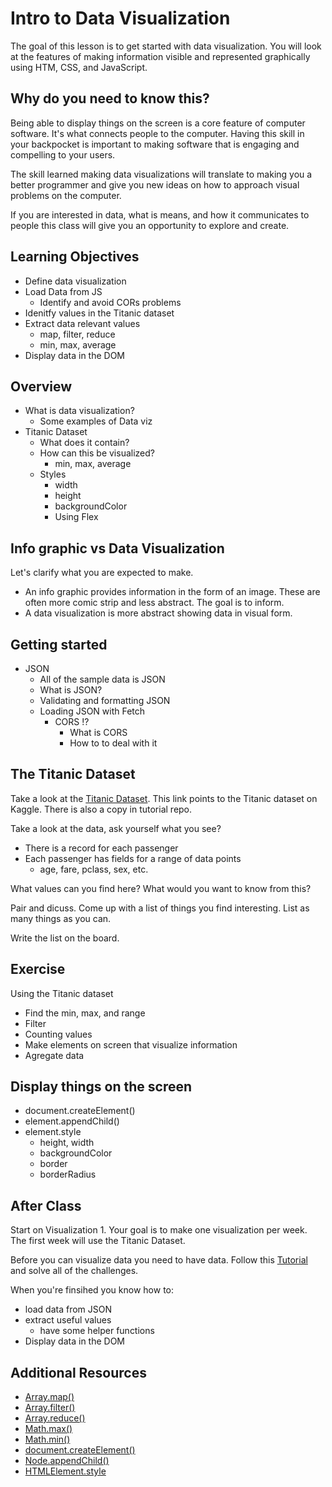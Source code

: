 # Intro to Data Visualization

The goal of this lesson is to get started with data visualization. You will look at the features of making information visible and represented graphically using HTM, CSS, and JavaScript. 

## Why do you need to know this? 

Being able to display things on the screen is a core feature of computer software. It's what connects people to the computer. Having this skill in your backpocket is important to making software that is engaging and compelling to your users. 

The skill learned making data visualizations will translate to making you a better programmer and give you new ideas on how to approach visual problems on the computer. 

If you are interested in data, what is means, and how it communicates to people this class will give you an opportunity to explore and create. 

## Learning Objectives

- Define data visualization
- Load Data from JS
	- Identify and avoid CORs problems
- Idenitfy values in the Titanic dataset
- Extract data relevant values 
	- map, filter, reduce
	- min, max, average
- Display data in the DOM

## Overview 

- What is data visualization?
	- Some examples of Data viz
- Titanic Dataset
	- What does it contain?
	- How can this be visualized? 
		- min, max, average
	- Styles 
		- width
		- height
		- backgroundColor
		- Using Flex 
		
## Info graphic vs Data Visualization

Let's clarify what you are expected to make. 

- An info graphic provides information in the form of an image. These are often more comic strip and less abstract. The goal is to inform. 
- A data visualization is more abstract showing data in visual form. 

## Getting started 

- JSON 
	- All of the sample data is JSON
	- What is JSON?
	- Validating and formatting JSON
	- Loading JSON with Fetch
		- CORS !? 
			- What is CORS
			- How to to deal with it
			
## The Titanic Dataset 

Take a look at the [Titanic Dataset](https://www.kaggle.com/c/titanic/data). This link points to the Titanic dataset on Kaggle. There is also a copy in tutorial repo. 

Take a look at the data, ask yourself what you see? 

- There is a record for each passenger
- Each passenger has fields for a range of data points
	- age, fare, pclass, sex, etc. 

What values can you find here? What would you want to know from this? 

Pair and dicuss. Come up with a list of things you find interesting. List as many things as you can. 

Write the list on the board. 

## Exercise

Using the Titanic dataset

- Find the min, max, and range
- Filter
- Counting values
- Make elements on screen that visualize information 
- Agregate data

## Display things on the screen

- document.createElement()
- element.appendChild()
- element.style
	- height, width
	- backgroundColor
	- border
	- borderRadius

## After Class

Start on Visualization 1. Your goal is to make one visualization per week. The first week will use the Titanic Dataset. 

Before you can visualize data you need to have data. Follow this [Tutorial](https://github.com/MakeSchool-Tutorials/FEW-2-5-Data-Visualization-Working-with-Data/tree/master) and solve all of the challenges. 

When you're finsihed you know how to: 

- load data from JSON
- extract useful values
	- have some helper functions
- Display data in the DOM

## Additional Resources

- [Array.map()](https://developer.mozilla.org/en-US/docs/Web/JavaScript/Reference/Global_Objects/Array/map)
- [Array.filter()](https://developer.mozilla.org/en-US/docs/Web/JavaScript/Reference/Global_Objects/Array/filter)
- [Array.reduce()](https://developer.mozilla.org/en-US/docs/Web/JavaScript/Reference/Global_Objects/Array/Reduce)
- [Math.max()](https://developer.mozilla.org/en-US/docs/Web/JavaScript/Reference/Global_Objects/Math/max)
- [Math.min()](https://developer.mozilla.org/en-US/docs/Web/JavaScript/Reference/Global_Objects/Math/min)
- [document.createElement()](https://developer.mozilla.org/en-US/docs/Web/API/Document/createElement)
- [Node.appendChild()](https://developer.mozilla.org/en-US/docs/Web/API/Node/appendChild)
- [HTMLElement.style](https://developer.mozilla.org/en-US/docs/Web/API/HTMLElement/style)
